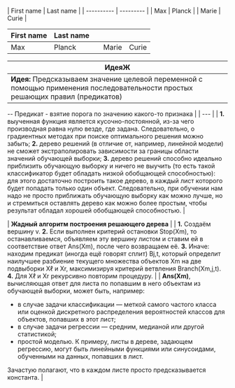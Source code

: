 
| First name | Last name | | ---------- | --------- | | Max | Planck | | Marie | Curie |

| First name | Last name |     |       |       |
| ---------- | --------- | --- | ----- | ----- |
| Max        | Planck    |     | Marie | Curie |

| ИдеяЖ |
| ----- |
 |**Идея:** Предсказываем значение целевой переменной с помощью применения последовательности простых решающих правил (предикатов)
--
Предикат - взятие порога по значению какого-то признака |
| --- |
| **1.** выученная функция является кусочно-постоянной, из-за чего производная равна нулю везде, где задана. Следовательно, о градиентных методах при поиске оптимального решения можно забыть;
**2.** дерево решений (в отличие от, например, линейной модели) не сможет экстраполировать зависимости за границы области значений обучающей выборки;
**3.** дерево решений способно идеально приблизить обучающую выборку и ничего не выучить (то есть такой классификатор будет обладать низкой обобщающей способностью): для этого достаточно построить такое дерево, в каждый лист которого будет попадать только один объект. Следовательно, при обучении нам надо не просто приближать обучающую выборку как можно лучше, но и стремиться оставлять дерево как можно более простым, чтобы результат обладал хорошей обобщающей способностью. |




| **Жадный алгоритм построения решающего дерева** |
| **1.** Создаём вершину v.
**2.** Если выполнен критерий остановки Stop(Xm), то останавливаемся, объявляем эту вершину листом и ставим ей в соответствие ответ Ans(Xm), после чего возвращаем её.
**3.** Иначе: находим предикат (иногда ещё говорят сплит) Bj,t, который определит наилучшее разбиение текущего множества объектов Xm на две подвыборки Xℓ и Xr, максимизируя критерий ветвления Branch(Xm,j,t).
**4.** Для Xℓ и Xr рекурсивно повторим процедуру. |
| **Ans(Xm)**, вычисляющая ответ для листа по попавшим в него объектам из обучающей выборки, может быть, например:
- в случае задачи классификации — меткой самого частого класса или оценкой дискретного распределения вероятностей классов для объектов, попавших в этот лист;
- в случае задачи регрессии — средним, медианой или другой статистикой;
- простой моделью. К примеру, листы в дереве, задающем регрессию, могут быть линейными функциями или синусоидами, обученными на данных, попавших в лист. 

Зачастую полагают, что в каждом листе просто предсказывается константа. |